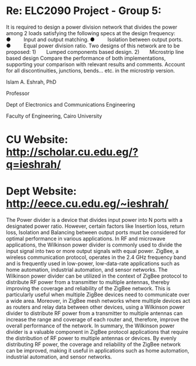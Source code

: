 # Re: ELC2090 Project - Group 5:

It is required to design a power division network that divides the power among 2 loads satisfying the following specs at the design frequency:
●     Input and output matching.
●     Isolation between output ports.
●     Equal power division ratio.
Two designs of this network are to be proposed:
1)    Lumped components based design.
2)    Microstrip line based design
Compare the performance of both implementations, supporting your comparison 
with relevant results and comments. Account for all discontinuities, 
junctions, bends… etc. in the microstrip version.

Islam A. Eshrah, PhD

Professor

Dept of Electronics and Communications Engineering

Faculty of Engineering, Cairo University

# CU Website: http://scholar.cu.edu.eg/?q=ieshrah/ 

# Dept Website: http://eece.cu.edu.eg/~ieshrah/ 

The Power divider is a device that divides input power into N ports with a designated power ratio. 
However, certain factors like Insertion loss, return loss, Isolation and Balancing between output ports must be considered for optimal performance in various applications. In RF and microwave applications, the Wilkinson power divider is commonly used to divide the input signal into two or more output signals with equal power. 
ZigBee, a wireless communication protocol, operates in the 2.4 GHz frequency band and is frequently used in low-power, low-data-rate applications such as home automation, industrial automation, and sensor networks. The Wilkinson power divider can be utilized in the context of 
ZigBee protocol to distribute RF power from a transmitter to multiple antennas, thereby improving the coverage and reliability of the ZigBee network. This is particularly useful when multiple ZigBee devices need to communicate over a wide area. Moreover, in ZigBee mesh networks where 
multiple devices act as routers and relay data between other devices, using a Wilkinson power divider to distribute RF power from a transmitter to multiple antennas can increase the range and coverage of each router and, therefore, improve the overall performance of the network. 
In summary, the Wilkinson power divider is a valuable component in ZigBee protocol applications that require the distribution of RF power to multiple antennas or devices. By evenly distributing RF power, the coverage and reliability of the ZigBee network can be improved, making it useful in applications such as home automation, industrial automation, and sensor networks.